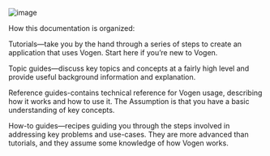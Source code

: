 
![image](https://user-images.githubusercontent.com/263416/178356159-02c7959c-b1e1-4ce5-9964-ae2751f0e641.png)


How this documentation is organized:

Tutorials—take you by the hand through a series of steps to create an application that uses Vogen.
Start here if you’re new to Vogen. 

Topic guides—discuss key topics and concepts at a fairly high level and provide useful background information 
and explanation.

Reference guides-contains technical reference for Vogen usage, describing how it works and how to use it. 
The Assumption is that you have a basic understanding of key concepts.

How-to guides—recipes guiding you through the steps involved in addressing key problems and use-cases. 
They are more advanced than tutorials, and they assume some knowledge of how Vogen works.